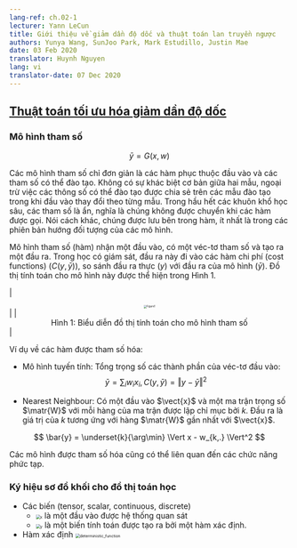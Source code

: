 ```yaml
---
lang-ref: ch.02-1
lecturer: Yann LeCun
title: Giới thiệu về giảm dần độ dốc và thuật toán lan truyền ngược
authors: Yunya Wang, SunJoo Park, Mark Estudillo, Justin Mae
date: 03 Feb 2020
translator: Huynh Nguyen
lang: vi
translator-date: 07 Dec 2020
---
```


## [Thuật toán tối ưu hóa giảm dần độ dốc](https://www.youtube.com/watch?v=d9vdh3b787Y&t=29s)

### Mô hình tham số

$$
\bar{y} = G(x,w)
$$

Các mô hình tham số chỉ đơn giản là các hàm phục thuộc đầu vào và các tham số có thể đào tạo. Không có sự khác biệt cơ bản giữa hai mẫu, ngoại trừ việc các thông số có thể đào tạo được chia sẻ trên các mẫu đào tạo trong khi đầu vào thay đổi theo từng mẫu.
Trong hầu hết các khuôn khổ học sâu, các tham số là ẩn, nghĩa là chúng không được chuyển khi các hàm được gọi. Nói cách khác, chúng được lưu bên trong hàm, ít nhất là trong các phiên bản hướng đối tượng của các mô hình.

Mô hình tham số (hàm) nhận một đầu vào, có một véc-tơ tham số và tạo ra một đầu ra. Trong học có giám sát, đầu ra này đi vào các hàm chi phí (cost functions) ($C(y,\bar{y}$)), so sánh đầu ra thực (${y}$) với đầu ra của mô hình ($\bar{y}$).
Đồ thị tính toán cho mô hình này được thể hiện trong Hình 1.

| <center><img src="{{site.baseurl}}/images/week02/02-1/Figure1.jpg" alt="Figure1" style="zoom: 33%;" /></center> |
| <center>Hình 1: Biểu diễn đồ thị tính toán cho mô hình tham số</center>|

Ví dụ về các hàm được tham số hóa:

- Mô hình tuyến tính: Tổng trọng số các thành phần của véc-tơ đầu vào:
$$
\bar{y} = \sum_i w_i x_i, C(y,\bar{y}) = \Vert y - \bar{y}\Vert^2
$$

- Nearest Neighbour: Có một đầu vào $\vect{x}$ và một ma trận trọng số $\matr{W}$ với mỗi hàng của ma trận được lập chỉ mục bởi $k$. Đầu ra là giá trị của $k$ tương ứng với hàng $\matr{W}$ gần nhất với $\vect{x}$.

$$
\bar{y} = \underset{k}{\arg\min} \Vert x - w_{k,.} \Vert^2
$$

  Các mô hình được tham số hóa cũng có thể liên quan đến các chức năng phức tạp.

### Ký hiệu sơ đồ khối cho đồ thị toán học

- Các biến (tensor, scalar, continuous, discrete)
  - <img src="{{site.baseurl}}/images/week02/02-1/x.PNG" alt="x" style="zoom:50%;" /> là một đầu vào được hệ thống quan sát
  - <img src="{{site.baseurl}}/images/week02/02-1/y.PNG" alt="y" style="zoom:50%;" /> là một biến tính toán được tạo ra bởi một hàm xác định.
- Hàm xác định
  <img src="{{site.baseurl}}/images/week02/02-1/deterministic_function.PNG" alt="deterministic_function" style="zoom:50%;" />
